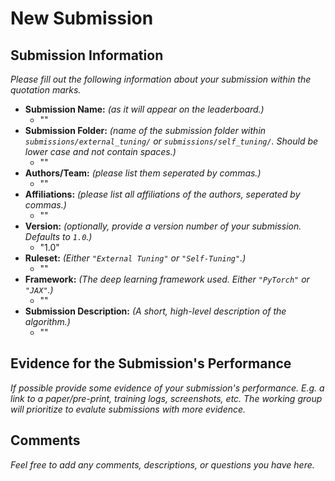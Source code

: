 # New Submission

## Submission Information

*Please fill out the following information about your submission within the quotation marks.*

- **Submission Name:** *(as it will appear on the leaderboard.)*
  - ""
- **Submission Folder:** *(name of the submission folder within `submissions/external_tuning/` or `submissions/self_tuning/`. Should be lower case and not contain spaces.)*
  - ""
- **Authors/Team:** *(please list them seperated by commas.)*
  - ""
- **Affiliations:** *(please list all affiliations of the authors, seperated by commas.)*
  - ""
- **Version:** *(optionally, provide a version number of your submission. Defaults to `1.0`.)*
  - "1.0"
- **Ruleset:** *(Either `"External Tuning"` or `"Self-Tuning"`.)*
  - ""
- **Framework:** *(The deep learning framework used. Either `"PyTorch"` or `"JAX"`.)*
  - ""
- **Submission Description:** *(A short, high-level description of the algorithm.)*
  - ""

## Evidence for the Submission's Performance

*If possible provide some evidence of your submission's performance. E.g. a link to a paper/pre-print, training logs, screenshots, etc. The working group will prioritize to evalute submissions with more evidence.*

## Comments

*Feel free to add any comments, descriptions, or questions you have here.*
